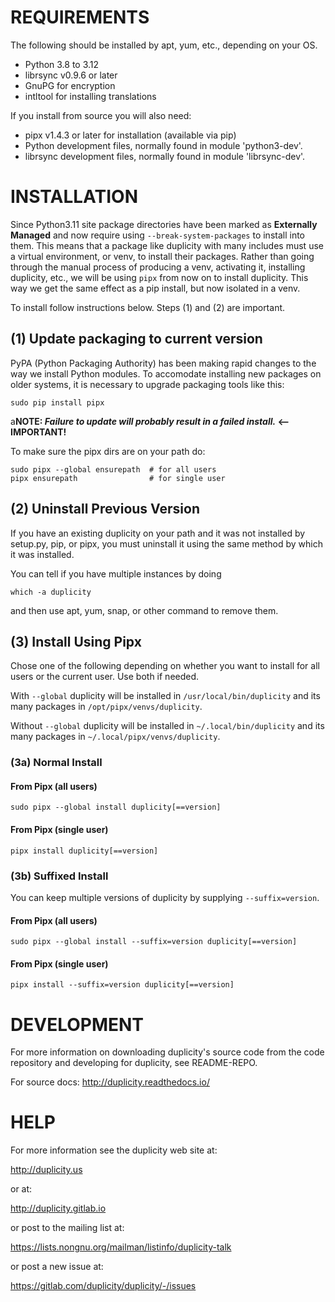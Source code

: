 # REQUIREMENTS

The following should be installed by apt, yum, etc., depending on your OS.

 * Python 3.8 to 3.12
 * librsync v0.9.6 or later
 * GnuPG for encryption
 * intltool for installing translations
 
If you install from source you will also need:

* pipx v1.4.3 or later for installation (available via pip)
* Python development files, normally found in module 'python3-dev'.
* librsync development files, normally found in module 'librsync-dev'.

# INSTALLATION

Since Python3.11 site package directories have been marked as **Externally Managed** and now require 
using `--break-system-packages` to install into them.  This means that a package like duplicity with
many includes must use a virtual environment, or venv, to install their packages.  Rather than going
through the manual process of producing a venv, activating it, installing duplicity, etc., we will be
using `pipx` from now on to install duplicity.  This way we get the same effect as a pip install, but
now isolated in a venv.

To install follow instructions below.  Steps (1) and (2) are important.

## (1) Update packaging to current version
PyPA (Python Packaging Authority) has been making rapid changes to the way
we install Python modules.  To accomodate installing new packages on older
systems, it is necessary to upgrade packaging tools like this:
```shell
sudo pip install pipx
````
a**NOTE: _Failure to update will probably result in a failed install._  <--IMPORTANT!**  

To make sure the pipx dirs are on your path do:
```shell
sudo pipx --global ensurepath  # for all users
pipx ensurepath                # for single user
```

## (2) Uninstall Previous Version
If you have an existing duplicity on your path and it was not
installed by setup.py, pip, or pipx, you must uninstall it
using the same method by which it was installed.

You can tell if you have multiple instances by doing
```shell
which -a duplicity
```
and then use apt, yum, snap, or other command to remove them.

## (3) Install Using Pipx
Chose one of the following depending on whether you want to install for 
all users or the current user.  Use both if needed.  

With `--global` duplicity will be installed in `/usr/local/bin/duplicity` 
and its many packages in `/opt/pipx/venvs/duplicity`.

Without `--global` duplicity will be installed in `~/.local/bin/duplicity` 
and its many packages in `~/.local/pipx/venvs/duplicity`.

### (3a) Normal Install

#### From Pipx (all users)
```shell
sudo pipx --global install duplicity[==version]
```

#### From Pipx (single user)
```shell
pipx install duplicity[==version]
```

### (3b) Suffixed Install
You can keep multiple versions of duplicity by supplying `--suffix=version`.

#### From Pipx (all users)
```shell
sudo pipx --global install --suffix=version duplicity[==version]
```

#### From Pipx (single user)
```shell
pipx install --suffix=version duplicity[==version]
```

# DEVELOPMENT

For more information on downloading duplicity's source code from the
code repository and developing for duplicity, see README-REPO.

For source docs: http://duplicity.readthedocs.io/

# HELP

For more information see the duplicity web site at:

  http://duplicity.us

  or at:

  http://duplicity.gitlab.io

or post to the mailing list at:

  https://lists.nongnu.org/mailman/listinfo/duplicity-talk

or post a new issue at:

  https://gitlab.com/duplicity/duplicity/-/issues
